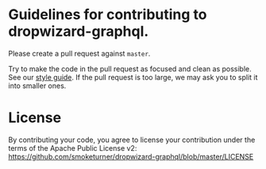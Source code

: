 # Guidelines for contributing to dropwizard-graphql.

Please create a pull request against `master`.

Try to make the code in the pull request as focused and clean as possible.  See
our [style guide](http://google.github.io/styleguide/javaguide.html).  If the pull 
request is too large, we may ask you to split it into smaller ones.

# License
By contributing your code, you agree to license your contribution under the 
terms of the Apache Public License v2: 
https://github.com/smoketurner/dropwizard-graphql/blob/master/LICENSE

